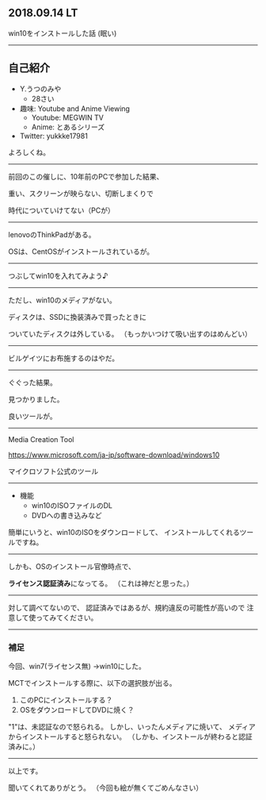 ## 2018.09.14 LT

win10をインストールした話
(眠い)

---

## 自己紹介

* Y.うつのみや
  * 28さい
* 趣味: Youtube and Anime Viewing
  * Youtube: MEGWIN TV
  * Anime: とあるシリーズ
* Twitter: yukkke17981

よろしくね。

---

前回のこの催しに、10年前のPCで参加した結果、

重い、スクリーンが映らない、切断しまくりで

時代についていけてない（PCが）

---

lenovoのThinkPadがある。

OSは、CentOSがインストールされているが。

---

つぶしてwin10を入れてみよう♪

---

ただし、win10のメディアがない。

ディスクは、SSDに換装済みで買ったときに

ついていたディスクは外している。
（もっかいつけて吸い出すのはめんどい）

---

ビルゲイツにお布施するのはやだ。

---

ぐぐった結果。

見つかりました。

良いツールが。

---

Media Creation Tool

https://www.microsoft.com/ja-jp/software-download/windows10

マイクロソフト公式のツール

---

* 機能
  * win10のISOファイルのDL
  * DVDへの書き込みなど

簡単にいうと、win10のISOをダウンロードして、
インストールしてくれるツールですね。

---

しかも、OSのインストール官僚時点で、

**ライセンス認証済み**になってる。
（これは神だと思った。）

---

対して調べてないので、
認証済みではあるが、規約違反の可能性が高いので
注意して使ってみてください。

---

### 補足

今回、win7(ライセンス無) ->win10にした。

MCTでインストールする際に、以下の選択肢が出る。

1. このPCにインストールする？
2. OSをダウンロードしてDVDに焼く？

"1"は、未認証なので怒られる。
しかし、いったんメディアに焼いて、
メディアからインストールすると怒られない。
（しかも、インストールが終わると認証済みに。）

---

以上です。

聞いてくれてありがとう。
（今回も絵が無くてごめんなさい）
